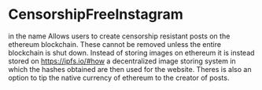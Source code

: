 # CensorshipFreeInstagram
in the name
Allows users to create censorship resistant posts on the ethereum blockchain. These cannot be removed unless the entire blockchain is shut down. Instead of storing images on ethereum 
it is instead stored on https://ipfs.io/#how a decentralized image storing system in which the hashes obtained are then used for the website. Theres is also an option to tip the native currency of ethereum to the creator of posts. 


